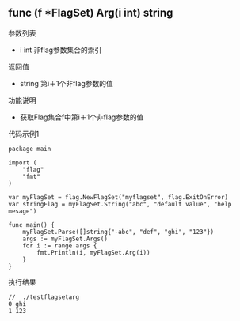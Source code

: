 ## func (f *FlagSet) Arg(i int) string

参数列表
- i int 非flag参数集合的索引

返回值
- string 第i＋1个非flag参数的值

功能说明
- 获取Flag集合f中第i＋1个非flag参数的值

代码示例1
    
    package main
    
    import (
    	"flag"
    	"fmt"
    )
    
    var myFlagSet = flag.NewFlagSet("myflagset", flag.ExitOnError)
    var stringFlag = myFlagSet.String("abc", "default value", "help mesage")
    
    func main() {
    	myFlagSet.Parse([]string{"-abc", "def", "ghi", "123"})
    	args := myFlagSet.Args()
    	for i := range args {
    		fmt.Println(i, myFlagSet.Arg(i))
    	}
    }

执行结果
    
    //  ./testflagsetarg
    0 ghi
    1 123
